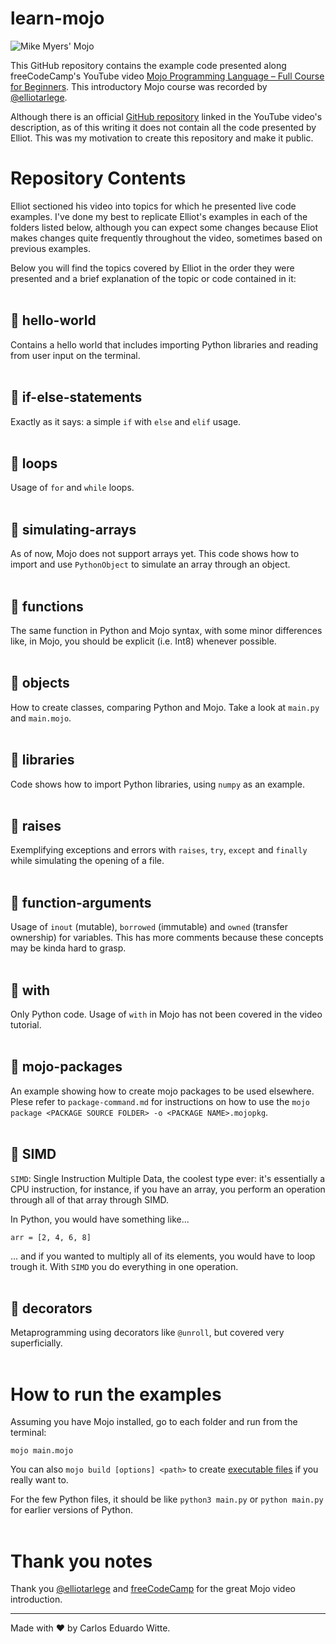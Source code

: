 # learn-mojo

![Mike Myers' Mojo](https://cdn.quotesgram.com/img/25/85/1657983419-Austin-Powers-Mojo.jpg)

This GitHub repository contains the example code presented along freeCodeCamp's YouTube video [Mojo Programming Language – Full Course for Beginners](https://youtu.be/5Sm9IVMet9c?si=IVlbAj6FuW5Ffavx). This introductory Mojo course was recorded by [@elliotarlege](https://www.youtube.com/channel/UCjlt_l6MIdxi4KoxuMjhYxg).

Although there is an official [GitHub repository](https://github.com/Infatoshi/intro-to-mojo) linked in the YouTube video's description, as of this writing it does not contain all the code presented by Elliot. This was my motivation to create this repository and make it public.

# Repository Contents

Elliot sectioned his video into topics for which he presented live code examples. I've done my best to replicate Elliot's examples in each of the folders listed below, although you can expect some changes because Eliot makes changes quite frequently throughout the video, sometimes based on previous examples.

Below you will find the topics covered by Elliot in the order they were presented and a brief explanation of the topic or code contained in it:
<br/><br/>

## :file_folder: hello-world
Contains a hello world that includes importing Python libraries and reading from user input on the terminal.
<br/><br/>

## :file_folder: if-else-statements
Exactly as it says: a simple `if` with `else` and `elif` usage. 
<br/><br/>

## :file_folder: loops
Usage of `for` and `while` loops.
<br/><br/>

## :file_folder: simulating-arrays
As of now, Mojo does not support arrays yet. This code shows how to import and use `PythonObject` to simulate an array through an object.
<br/><br/>

## :file_folder: functions
The same function in Python and Mojo syntax, with some minor differences like, in Mojo, you should be explicit (i.e. Int8) whenever possible.
<br/><br/>

## :file_folder: objects
How to create classes, comparing Python and Mojo. Take a look at `main.py` and `main.mojo`.
<br/><br/>

## :file_folder: libraries
Code shows how to import Python libraries, using `numpy` as an example.
<br/><br/>

## :file_folder: raises
Exemplifying exceptions and errors with `raises`, `try`, `except` and `finally` while simulating the opening of a file.
<br/><br/>

## :file_folder: function-arguments
Usage of `inout` (mutable), `borrowed` (immutable) and `owned` (transfer ownership) for variables. This has more comments because these concepts may be kinda hard to grasp.
<br/><br/>

## :file_folder: with
Only Python code. Usage of `with` in Mojo has not been covered in the video tutorial. 
<br/><br/>

## :file_folder: mojo-packages
An example showing how to create mojo packages to be used elsewhere. Plese refer to `package-command.md` for instructions on how to use the `mojo package <PACKAGE SOURCE FOLDER> -o <PACKAGE NAME>.mojopkg`.
<br/><br/>

## :file_folder: SIMD
`SIMD`: Single Instruction Multiple Data, the coolest type ever: it's essentially a CPU instruction, for instance, if you have an array, you perform an operation through all of that array through SIMD. 

In Python, you would have something like...

```arr = [2, 4, 6, 8]```

... and if you wanted to multiply all of its elements, you would have to loop trough it. With `SIMD` you do everything in one operation.
<br/><br/>

## :file_folder: decorators
Metaprogramming using decorators like `@unroll`, but covered very superficially.
<br/><br/>

# How to run the examples
Assuming you have Mojo installed, go to each folder and run from the terminal:

```mojo main.mojo```

You can also `mojo build [options] <path>` to create [executable files](https://docs.modular.com/mojo/cli/build.html#synopsis) if you really want to.

For the few Python files, it should be like `python3 main.py` or `python main.py` for earlier versions of Python.
<br/><br/>

# Thank you notes

Thank you [@elliotarlege](https://www.youtube.com/channel/UCjlt_l6MIdxi4KoxuMjhYxg) and [freeCodeCamp](https://www.freecodecamp.org) for the great Mojo video introduction.

---
Made with :heart: by Carlos Eduardo Witte.